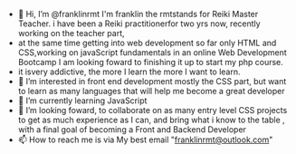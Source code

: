 - 👋 Hi, I’m @franklinrmt  I'm franklin the rmtstands for Reiki Master Teacher. i have been a Reiki practitionerfor two yrs now, recently working on the teacher part,
- at the same time getting into web development so far only HTML and CSS,working on javaScript fundamentals  in an online  Web Development Bootcamp I am looking foward to finishing it up to start my php course.
- it isvery addictive, the more I learn the more I want to learn.
- 👀 I’m interested in front end development mostly the CSS part, but want to learn as many languages that will help me become a great developer
- 🌱 I’m currently learning JavaScript
- 💞️ I’m looking foward, to collaborate on as many entry level CSS projects to get as much experience as I can, and bring what i know to the table , with a final goal of becoming a Front and Backend Developer
- 📫 How to reach me is via My best email  "franklinrmt@outlook.com"

<!---
franklinrmt/franklinrmt is a ✨ special ✨ repository because its `README.md` (this file) appears on your GitHub profile.
You can click the Preview link to take a look at your changes.
--->
